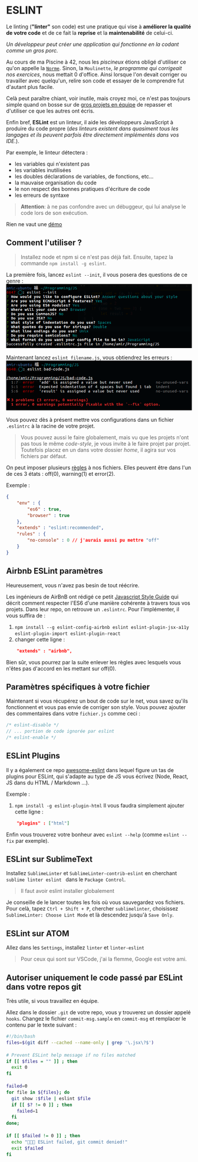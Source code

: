 # ESLINT

Le linting (**"linter"** son code) est une pratique qui vise à **améliorer la qualité de votre code** et de ce fait la **reprise** et la **maintenabilité** de celui-ci.

*Un développeur peut créer une application qui fonctionne en la codant comme un gros porc.*

Au cours de ma Piscine à 42, nous les *piscineux* étions obligé d'utiliser ce qu'on appelle la [`Norme`](https://ncoden.fr/datas/42/norm.pdf). Sinon, la `Moulinette`, *le programme qui corrigeait nos exercices*, nous mettait 0 d'office. Ainsi lorsque l'on devait corriger ou travailler avec quelqu'un, relire son code et essayer de le comprendre fut d'autant plus facile.

Celà peut paraître chiant, voir inutile, mais croyez moi, ce n'est pas toujours simple quand on bosse sur de [gros projets en équipe](#) de repasser et d'utiliser ce que les autres ont écris.

Enfin bref, **ESLint** est un linteur, il aide les développeurs JavaScript à produire du code propre (*des linteurs existent dans quasiment tous les langages et ils peuvent parfois être directement implémentés dans vos IDE.*). 

Par exemple, le linteur détectera :
- les variables qui n'existent pas
- les variables inutilisées
- les doubles déclarations de variables, de fonctions, etc...
- la mauvaise organisation du code
- le non respect des bonnes pratiques d'écriture de code
- les erreurs de syntaxe

>**Attention**: à ne pas confondre avec un débuggeur, qui lui analyse le code lors de son exécution.

Rien ne vaut une [démo](https://eslint.org/demo/)

## Comment l'utiliser ?

>Installez node et npm si ce n'est pas déjà fait. Ensuite, tapez la commande `npm install -g eslint`.

La première fois, lancez `eslint --init`, il vous posera des questions de ce genre :
![eslint--init](eslint--init.png)

Maintenant lancez `eslint filename.js`, vous obtiendrez les erreurs :
![eslint--errors](eslint-errors.png)

Vous pouvez dès à présent mettre vos configurations dans un fichier `.eslintrc` à la racine de votre projet.

>Vous pouvez aussi le faire globalement, mais vu que les projets n'ont pas tous le même *code-style*, je vous invite à le faire projet par projet. Toutefois placez en un dans votre dossier *home*, il agira sur vos fichiers par défaut.

On peut imposer plusieurs [règles](https://eslint.org/docs/rules/) à nos fichiers. Elles peuvent être dans l'un de ces 3 états : off(0), warning(1) et error(2).

Exemple :
```json
{
    "env" : {
        "es6" : true,
        "browser" : true
    },
    "extends" : "eslint:recommended",
    "rules" : {
        "no-console" : 0 // j'aurais aussi pu mettre "off"
    }
}
```

## Airbnb ESLint paramètres

Heureusement, vous n'avez pas besin de tout réécrire. 

Les ingénieurs de AirBnB ont rédigé ce petit [Javascript Style Guide](https://github.com/airbnb/javascript) qui décrit comment respecter l'ES6 d'une manière cohérente à travers tous vos projets. Dans leur repo, on retrouve un `.eslintrc`. Pour l'implémenter, il vous suffira de :
1. `npm install --g eslint-config-airbnb eslint eslint-plugin-jsx-a11y eslint-plugin-import eslint-plugin-react`
2. changer cette ligne :
```json
    "extends" : "airbnb",
```

Bien sûr, vous pourrez par la suite enlever les règles avec lesquels vous n'êtes pas d'accord en les mettant sur off(0).

## Paramètres spécifiques à votre fichier

Maintenant si vous récupérez un bout de code sur le net, vous savez qu'ils fonctionnent et vous pas envie de corriger son style. Vous pouvez ajouter des commentaires dans votre `fichier.js` comme ceci :
```js
/* eslint-disable */
// ... portion de code ignorée par eslint
/* eslint-enable */
```

## ESLint Plugins

Il y a également ce repo [awesome-eslint](https://github.com/dustinspecker/awesome-eslint) dans lequel figure un tas de plugins pour ESLint, qui s'adapte au type de JS vous écrivez (Node, React, JS dans du HTML / Markdown ...).

Exemple :
1. `npm install -g eslint-plugin-html`
Il vous faudra simplement ajouter cette ligne :
```json
    "plugins" : ["html"]
```

Enfin vous trouverez votre bonheur avec `eslint --help` (comme `eslint --fix` par exemple).

## ESLint sur SublimeText

Installez `SublimeLinter` et `SublimeLinter-contrib-eslint` en cherchant `sublime linter eslint ` dans le `Package Control`. 

>Il faut avoir eslint installer globalement

Je conseille de le lancer toutes les fois où vous sauvegardez vos fichiers. Pour celà, tapez `Ctrl + Shift + P`, chercher `sublimelinter`, choisissez `SublimeLinter: Choose Lint Mode` et là descendez jusqu'à `Save Only`.

## ESLint sur ATOM

Allez dans les `Settings`, installez `linter` et `linter-eslint`
>Pour ceux qui sont sur VSCode, j'ai la flemme, Google est votre ami.

## Autoriser uniquement le code passé par ESLint dans votre repos git

Très utile, si vous travaillez en équipe.

Allez dans le dossier `.git` de votre repo, vous y trouverez un dossier appelé `hooks`. Changez le fichier `commit-msg.sample` en `commit-msg` et remplacer  le contenu par le texte suivant : 

```sh
#!/bin/bash
files=$(git diff --cached --name-only | grep '\.jsx\?$')

# Prevent ESLint help message if no files matched
if [[ $files = "" ]] ; then
  exit 0
fi

failed=0
for file in ${files}; do
  git show :$file | eslint $file
  if [[ $? != 0 ]] ; then
    failed=1
  fi
done;
 
if [[ $failed != 0 ]] ; then
  echo "🚫🚫🚫 ESLint failed, git commit denied!"
  exit $failed
fi
```
